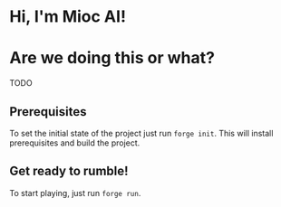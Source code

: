 # Hi, I'm Mioc AI!

# Are we doing this or what?
TODO

## Prerequisites
To set the initial state of the project just run `forge init`. This will install prerequisites and build the project.

## Get ready to rumble!
To start playing, just run `forge run`.
